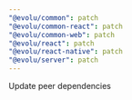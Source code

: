 ```yaml
---
"@evolu/common": patch
"@evolu/common-react": patch
"@evolu/common-web": patch
"@evolu/react": patch
"@evolu/react-native": patch
"@evolu/server": patch
---
```


Update peer dependencies
